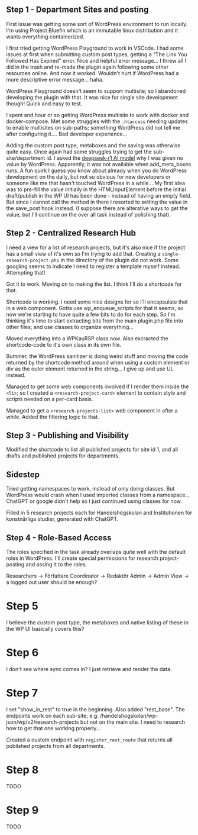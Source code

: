 ## Step 1 - Department Sites and posting

First issue was getting some sort of WordPress environment to run locally. I'm using Project Bluefin which is an immutable linux distribution and it wants everything containerized.

I first tried getting WordPress Playground to work in VSCode. I had some issues at first when submitting custom post types, getting a “The Link You Followed Has Expired” error. Nice and helpful error message... I threw all I did in the trash and re-made the plugin again following some other resources online. And now it worked. Wouldn't hurt if WordPress had a more descriptive error message... haha.

WordPress Playground doesn't seem to support multisite; so I abandoned developing the plugin with that. It was nice for single site development though! Quick and easy to test.

I spent and hour or so getting WordPress multisite to work with docker and docker-compose. Met some struggles with the `.htaccess` needing updates to enable multisites on sub-paths; something WordPress did not tell me after configuring it.... Bad developer experience...

Adding the custom post type, metaboxes and the saving was otherwise quite easy. Once again had some struggles trying to get the sub-site/department id. I asked the [deepseek-r1 AI model](https://ollama.com/library/deepseek-r1) why I was given no value by WordPress. Apparently, it was not available when add_meta_boxes runs. A fun quirk I guess you know about already when you do WordPress development on the daily, but not so obvious for new developers or someone like me that hasn't touched WordPress in a while... My first idea was to pre-fill the value initially in the HTMLInputElement before the initial draft/publish in the WP UI has been done - instead of having an empty field. But since I cannot call the method in there I resorted to setting the value in the save_post hook instead. (I suppose there are alterative ways to get the value, but I'll continue on the over all task instead of polishing that).

## Step 2 - Centralized Research Hub

I need a view for a list of research projects, but it's also nice if the project has a small view of it's own so I'm trying to add that. Creating a `single-research-project.php` in the directory of the plugin did not work. Some googling seems to indicate I need to register a template myself instead. Attempting that!

Got it to work. Moving on to making the list. I think I'll do a shortcode for that.

Shortcode is working. I need some nice designs for so I'll encapsulate that in a web component. Gotta use wp_enqueue_scripts for that it seems, so now we're starting to have quite a few bits to do for each step. So I'm thinking it's time to start extracting bits from the main plugin.php file into other files; and use classes to organize everything...

Moved everything into a WPKauRSP class now. Also excracted the shortcode-code to it's own class in its own file.

Bummer, the WordPress sanitizer is doing weird stuff and moving the code returned by the shortcode method around when using a custom element or div as the outer element returned in the string... I give up and use UL instead.

Managed to get some web components involved if I render them inside the `<li>`; so I created a `<research-project-card>` element to contain style and scripts needed on a per-card basis.

Managed to get a `<research-projects-list>` web component in after a while. Added the filtering logic to that.

## Step 3 - Publishing and Visibility

Modified the shortcode to list all published projects for site id 1, and all drafts and published projects for departments.

## Sidestep

Tried getting namespaces to work, instead of only doing classes. But WordPress would crash when I used imported classes from a namespace... ChatGPT or google didn't help so I just continued using classes for now.

Filled in 5 research projects each for Handelshögskolan and Institutionen för konstnärliga studier, generated with ChatGPT.

## Step 4 - Role-Based Access

The roles specified in the task already overlaps quite well with the default roles in WordPress. I'll create special permissions for research project-posting and assing it to the roles.

Researchers -> Författare
Coordinator -> Redaktör
Admin -> Admin
View -> a logged out user should be enough?

# Step 5

I believe the custom post type, the metaboxes and native listing of these in the WP UI basically covers this? 

# Step 6

I don't see where sync comes in? I just retrieve and render the data.

# Step 7

I set "show_in_rest" to true in the beginning. Also added "rest_base". The endpoints work on each sub-site; e.g. /handelshogskolan/wp-json/wp/v2/research-projects but not on the main site. I need to research how to get that one working properly...

Created a custom endpoint with `register_rest_route` that returns all published projects from all departments.

# Step 8

TODO

# Step 9

TODO
